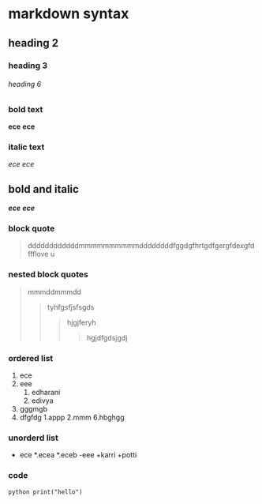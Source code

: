# markdown syntax
## heading 2
### heading 3
###### heading 6
### bold text
**ece**
__ece__
### italic text
*ece*
_ece_
## bold and italic
**_ece_**
__*ece*__
### block quote
> ddddddddddddmmmmmmmmmmddddddddfggdgfhrtgdfgergfdexgfdffflove u
### nested block quotes
> mmmddmmmdd
>> tyhfgsfjsfsgds
>>> hjgjferyh
>>>> hgjdfgdsjgdj
### ordered list
1. ece
2. eee
    1. edharani
    2. edivya
4. gggmgb
5. dfgfdg
    1.appp
    2.mmm
6.hbghgg
### unorderd list
- ece
     *.ecea
     *.eceb
-eee
      +karri
      +potti
### code 
`python
print("hello")
`
    
    
